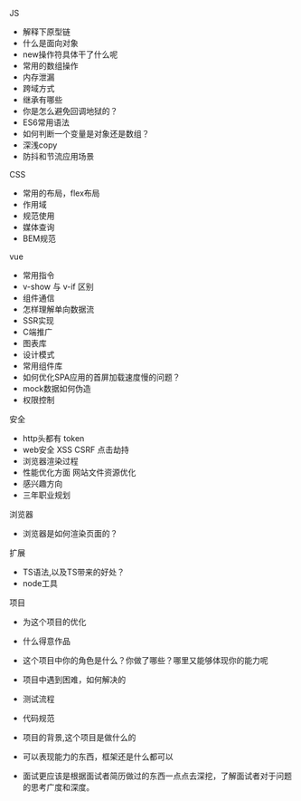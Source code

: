 JS
  - 解释下原型链
  - 什么是面向对象
  - new操作符具体干了什么呢
  - 常用的数组操作
  - 内存泄漏
  - 跨域方式
  - 继承有哪些
  - 你是怎么避免回调地狱的？
  - ES6常用语法
  - 如何判断一个变量是对象还是数组？
  - 深浅copy
  - 防抖和节流应用场景

CSS
  - 常用的布局，flex布局
  - 作用域
  - 规范使用
  - 媒体查询
  - BEM规范

vue
  - 常用指令
  - v-show 与 v-if 区别
  - 组件通信
  - 怎样理解单向数据流
  - SSR实现
  - C端推广
  - 图表库
  - 设计模式
  - 常用组件库
  - 如何优化SPA应用的首屏加载速度慢的问题？
  - mock数据如何伪造
  - 权限控制

安全
  - http头都有 token
  - web安全 XSS CSRF 点击劫持
  - 浏览器渲染过程
  - 性能优化方面 网站文件资源优化
  - 感兴趣方向
  - 三年职业规划

浏览器
  - 浏览器是如何渲染页面的？
  
扩展
  - TS语法,以及TS带来的好处？
  - node工具

项目
  - 为这个项目的优化
  - 什么得意作品
  - 这个项目中你的角色是什么？你做了哪些？哪里又能够体现你的能力呢
  - 项目中遇到困难，如何解决的
  - 测试流程
  - 代码规范
  - 项目的背景,这个项目是做什么的
  - 可以表现能力的东西，框架还是什么都可以


- 面试更应该是根据面试者简历做过的东西一点点去深挖，了解面试者对于问题的思考广度和深度。